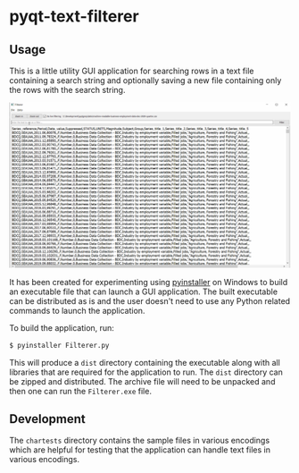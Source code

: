 # pyqt-text-filterer

## Usage

This is a little utility GUI application for searching rows in 
a text file containing a search string and optionally saving a 
new file containing only the rows with the search string.

![Demo](docs/filterer.gif)

It has been created for experimenting using 
[pyinstaller](https://pyinstaller.readthedocs.io/en/stable/usage.html) on 
Windows to build an executable file that can launch a GUI application. 
The built executable can be distributed as is and the user doesn't need to 
use any Python related commands to launch the application.

To build the application, run:

```bash
$ pyinstaller Filterer.py
```

This will produce a `dist` directory containing the executable along with all
libraries that are required for the application to run. The `dist` directory 
can be zipped and distributed. The archive file will need to be unpacked and 
then one can run the `Filterer.exe` file.

## Development

The `chartests` directory contains the sample files in various encodings
which are helpful for testing that the application can handle text files
in various encodings.
